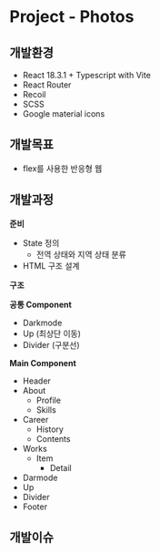# Project - Photos

## 개발환경

- React 18.3.1 + Typescript with Vite
- React Router
- Recoil
- SCSS
- Google material icons

## 개발목표

- flex를 사용한 반응형 웹

## 개발과정

**준비**

- State 정의
  - 전역 상태와 지역 상태 분류
- HTML 구조 설계

**구조**

**공통 Component**

- Darkmode
- Up (최상단 이동)
- Divider (구분선)

**Main Component**

- Header
- About
  - Profile
  - Skills
- Career
  - History
  - Contents
- Works
  - Item
    - Detail
- Darmode
- Up
- Divider
- Footer

## 개발이슈
